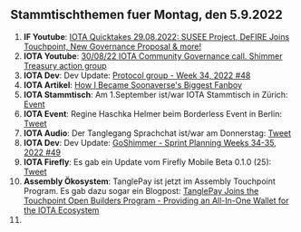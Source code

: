 ## Stammtischthemen fuer Montag, den 5.9.2022

1. **IF Youtube**: [IOTA Quicktakes 29.08.2022: SUSEE Project, DeFIRE Joins Touchpoint, New Governance Proposal & more!](https://www.youtube.com/watch?v=mUlFg7h1V80)
2. **IOTA Youtube**: [30/08/22 IOTA Community Governance call. Shimmer Treasury action group](https://www.youtube.com/watch?v=jxLYNo9z6DA&t=5s)
3. **IOTA Dev**: Dev Update: [Protocol group - Week 34, 2022 #48](https://github.com/iotaledger/research-updates/discussions/48)
4. **IOTA Artikel**: [How I Became Soonaverse's Biggest Fanboy](https://iotaread.com/116-how-i-became-soonaverses-biggest-fanboy)
5. **IOTA Stammtisch**: Am 1.September ist/war IOTA Stammtisch in Zürich: [Event](https://www.meetup.com/iota-zurich-stammtisch/events/lzzgssydcmbcb/)
6. **IOTA Event**: Regine Haschka Helmer beim Borderless Event in Berlin: [Tweet](https://twitter.com/EventBorderless/status/1564286247362756611)
7. **IOTA Audio**: Der Tanglegang Sprachchat ist/war am Donnerstag: [Tweet](https://twitter.com/GangTangleTalk/status/1564579518148497409?s=20&t=4ItgLYq4KqoVpQklQ3r_6w)
8. **IOTA Dev**: Dev Update: [GoShimmer - Sprint Planning Weeks 34-35, 2022 #49](https://github.com/iotaledger/research-updates/discussions/49)
9. **IOTA Firefly**: Es gab ein Update vom Firefly Mobile Beta 0.1.0 (25): [Tweet](https://twitter.com/fireflywallet/status/1564929825403437056?s=20&t=zcHEW0MPr9HxxLvVTjyr9Q)
10. **Assembly Ökosystem**: TanglePay ist jetzt im Assembly Touchpoint Program. Es gab dazu sogar ein Blogpost: [TanglePay Joins the Touchpoint Open Builders Program - Providing an All-In-One Wallet for the IOTA Ecosystem](https://blog.assembly.sc/tanglepay-joins-touchpoint/)
11. 

